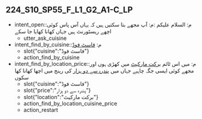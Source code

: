 ## 224_S10_SP55_F_L1_G2_A1-C_LP
* intent_open::م: السلام علیکم :م: آپ مجھے بتا سکتیں ہیں کہ یہاں آس پاس کوئی اچھے ریسٹورنٹ ہیں جہاں کھانا کھایا جا سکے
	- utter_ask_cuisine
* intent_find_by_cuisine::م: [فاسٹ فوڈ](cuisine)
	- slot{"cuisine":"فاسٹ فوڈ"}
	- action_find_by_cuisine
* intent_find_by_location_price::م: میں اس ٹائم [برکت مارکیٹ](location) میں کھڑی ہوں اور مجھے کوئی ایسی جگہ چاہیے جہاں میں [پندرہ سے دو ہزار](price) کی رینج میں اچھا کھانا کھا سکوں
	- slot{"cuisine":"فاسٹ فوڈ"}
	- slot{"price":"پندرہ سے دو ہزار"}
	- slot{"location":"برکت مارکیٹ"}
	- action_find_by_location_cuisine_price
	- action_restart